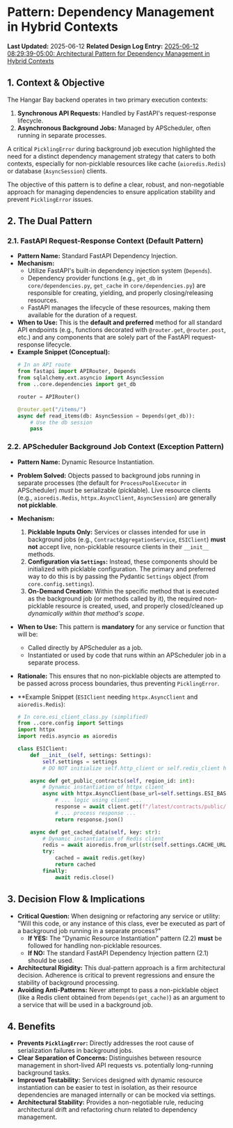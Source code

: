# Pattern: Dependency Management in Hybrid Contexts

**Last Updated:** 2025-06-12
**Related Design Log Entry:** [2025-06-12 08:29:39-05:00: Architectural Pattern for Dependency Management in Hybrid Contexts](..\..\meta\design-log.md#2025-06-12-082939-0500-architectural-pattern-for-dependency-management-in-hybrid-contexts)

## 1. Context & Objective

The Hangar Bay backend operates in two primary execution contexts:

1.  **Synchronous API Requests:** Handled by FastAPI's request-response lifecycle.
2.  **Asynchronous Background Jobs:** Managed by APScheduler, often running in separate processes.

A critical `PicklingError` during background job execution highlighted the need for a distinct dependency management strategy that caters to both contexts, especially for non-picklable resources like cache (`aioredis.Redis`) or database (`AsyncSession`) clients.

The objective of this pattern is to define a clear, robust, and non-negotiable approach for managing dependencies to ensure application stability and prevent `PicklingError` issues.

## 2. The Dual Pattern

### 2.1. FastAPI Request-Response Context (Default Pattern)

*   **Pattern Name:** Standard FastAPI Dependency Injection.
*   **Mechanism:**
    *   Utilize FastAPI's built-in dependency injection system (`Depends`).
    *   Dependency provider functions (e.g., `get_db` in `core/dependencies.py`, `get_cache` in `core/dependencies.py`) are responsible for creating, yielding, and properly closing/releasing resources.
    *   FastAPI manages the lifecycle of these resources, making them available for the duration of a request.
*   **When to Use:** This is the **default and preferred** method for all standard API endpoints (e.g., functions decorated with `@router.get`, `@router.post`, etc.) and any components that are solely part of the FastAPI request-response lifecycle.
*   **Example Snippet (Conceptual):**
    ```python
    # In an API route
    from fastapi import APIRouter, Depends
    from sqlalchemy.ext.asyncio import AsyncSession
    from ..core.dependencies import get_db

    router = APIRouter()

    @router.get("/items/")
    async def read_items(db: AsyncSession = Depends(get_db)):
        # Use the db session
        pass
    ```

### 2.2. APScheduler Background Job Context (Exception Pattern)

*   **Pattern Name:** Dynamic Resource Instantiation.
*   **Problem Solved:** Objects passed to background jobs running in separate processes (the default for `ProcessPoolExecutor` in APScheduler) *must* be serializable (picklable). Live resource clients (e.g., `aioredis.Redis`, `httpx.AsyncClient`, `AsyncSession`) are generally **not picklable**.
*   **Mechanism:**
    1.  **Picklable Inputs Only:** Services or classes intended for use in background jobs (e.g., `ContractAggregationService`, `ESIClient`) **must not** accept live, non-picklable resource clients in their `__init__` methods.
    2.  **Configuration via `Settings`:** Instead, these components should be initialized with picklable configuration. The primary and preferred way to do this is by passing the Pydantic `Settings` object (from `core.config.settings`).
    3.  **On-Demand Creation:** Within the specific method that is executed as the background job (or methods called by it), the required non-picklable resource is created, used, and properly closed/cleaned up *dynamically within that method's scope*.
*   **When to Use:** This pattern is **mandatory** for any service or function that will be:
    *   Called directly by APScheduler as a job.
    *   Instantiated or used by code that runs within an APScheduler job in a separate process.
*   **Rationale:** This ensures that no non-picklable objects are attempted to be passed across process boundaries, thus preventing `PicklingError`.
*   **Example Snippet (`ESIClient` needing `httpx.AsyncClient` and `aioredis.Redis`):

    ```python
    # In core.esi_client_class.py (simplified)
    from ..core.config import Settings
    import httpx
    import redis.asyncio as aioredis

    class ESIClient:
        def __init__(self, settings: Settings):
            self.settings = settings
            # DO NOT initialize self.http_client or self.redis_client here

        async def get_public_contracts(self, region_id: int):
            # Dynamic instantiation of httpx client
            async with httpx.AsyncClient(base_url=self.settings.ESI_BASE_URL, headers=self.settings.ESI_HEADERS) as client:
                # ... logic using client ...
                response = await client.get(f"/latest/contracts/public/{region_id}/")
                # ... process response ...
                return response.json()

        async def get_cached_data(self, key: str):
            # Dynamic instantiation of Redis client
            redis = await aioredis.from_url(str(self.settings.CACHE_URL))
            try:
                cached = await redis.get(key)
                return cached
            finally:
                await redis.close()
    ```

## 3. Decision Flow & Implications

*   **Critical Question:** When designing or refactoring any service or utility: "Will this code, or any instance of this class, ever be executed as part of a background job running in a separate process?"
    *   **If YES:** The "Dynamic Resource Instantiation" pattern (2.2) **must** be followed for handling non-picklable resources.
    *   **If NO:** The standard FastAPI Dependency Injection pattern (2.1) should be used.
*   **Architectural Rigidity:** This dual-pattern approach is a firm architectural decision. Adherence is critical to prevent regressions and ensure the stability of background processing.
*   **Avoiding Anti-Patterns:** Never attempt to pass a non-picklable object (like a Redis client obtained from `Depends(get_cache)`) as an argument to a service that will be used in a background job.

## 4. Benefits

*   **Prevents `PicklingError`:** Directly addresses the root cause of serialization failures in background jobs.
*   **Clear Separation of Concerns:** Distinguishes between resource management in short-lived API requests vs. potentially long-running background tasks.
*   **Improved Testability:** Services designed with dynamic resource instantiation can be easier to test in isolation, as their resource dependencies are managed internally or can be mocked via settings.
*   **Architectural Stability:** Provides a non-negotiable rule, reducing architectural drift and refactoring churn related to dependency management.
